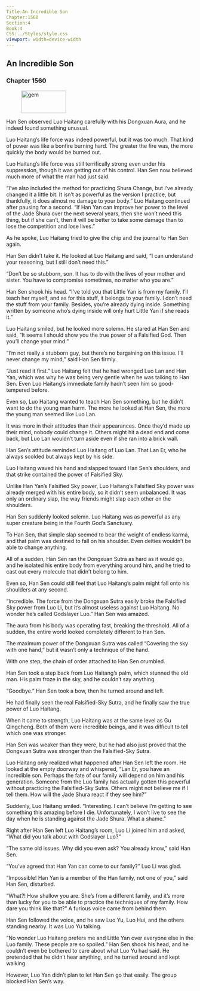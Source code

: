 ```yaml
---
Title:An Incredible Son 
Chapter:1560 
Section:4 
Book:4 
CSS:../Styles/style.css 
viewport: width=device-width
---
```

  
## An Incredible Son
### Chapter 1560
  
<figure>
	<img src="../Images/gem.gif" alt="gem" id="gem" width="120" height="60" />
</figure>
  

  
Han Sen observed Luo Haitang carefully with his Dongxuan Aura, and he indeed found something unusual.

Luo Haitang’s life force was indeed powerful, but it was too much. That kind of power was like a bonfire burning hard. The greater the fire was, the more quickly the body would be burned out.

Luo Haitang’s life force was still terrifically strong even under his suppression, though it was getting out of his control. Han Sen now believed much more of what the man had just said.

“I’ve also included the method for practicing Shura Change, but I’ve already changed it a little bit. It isn’t as powerful as the version I practice, but thankfully, it does almost no damage to your body.” Luo Haitang continued after pausing for a second. “If Han Yan can improve her power to the level of the Jade Shura over the next several years, then she won’t need this thing, but if she can’t, then it will be better to take some damage than to lose the competition and lose lives.”

As he spoke, Luo Haitang tried to give the chip and the journal to Han Sen again.

Han Sen didn’t take it. He looked at Luo Haitang and said, “I can understand your reasoning, but I still don’t need this.”

“Don’t be so stubborn, son. It has to do with the lives of your mother and sister. You have to compromise sometimes, no matter who you are.”

Han Sen shook his head. “I’ve told you that Little Yan is from my family. I’ll teach her myself, and as for this stuff, it belongs to your family. I don’t need the stuff from your family. Besides, you’re already dying inside. Something written by someone who’s dying inside will only hurt Little Yan if she reads it.”

Luo Haitang smiled, but he looked more solemn. He stared at Han Sen and said, “It seems I should show you the true power of a Falsified God. Then you’ll change your mind.”

“I’m not really a stubborn guy, but there’s no bargaining on this issue. I’ll never change my mind,” said Han Sen firmly.

“Just read it first.” Luo Haitang felt that he had wronged Luo Lan and Han Yan, which was why he was being very gentle when he was talking to Han Sen. Even Luo Haitang’s immediate family hadn’t seen him so good-tempered before.

Even so, Luo Haitang wanted to teach Han Sen something, but he didn’t want to do the young man harm. The more he looked at Han Sen, the more the young man seemed like Luo Lan.

It was more in their attitudes than their appearances. Once they’d made up their mind, nobody could change it. Others might hit a dead end and come back, but Luo Lan wouldn’t turn aside even if she ran into a brick wall.

Han Sen’s attitude reminded Luo Haitang of Luo Lan. That Lan Er, who he always scolded but always kept by his side.

Luo Haitang waved his hand and slapped toward Han Sen’s shoulders, and that strike contained the power of Falsified Sky.

Unlike Han Yan’s Falsified Sky power, Luo Haitang’s Falsified Sky power was already merged with his entire body, so it didn’t seem unbalanced. It was only an ordinary slap, the way friends might slap each other on the shoulders.

Han Sen suddenly looked solemn. Luo Haitang was as powerful as any super creature being in the Fourth God’s Sanctuary.

To Han Sen, that simple slap seemed to bear the weight of endless karma, and that palm was destined to fall on his shoulder. Even deities wouldn’t be able to change anything.

All of a sudden, Han Sen ran the Dongxuan Sutra as hard as it would go, and he isolated his entire body from everything around him, and he tried to cast out every molecule that didn’t belong to him.

Even so, Han Sen could still feel that Luo Haitang’s palm might fall onto his shoulders at any second.

“Incredible. The force from the Dongxuan Sutra easily broke the Falsified Sky power from Luo Li, but it’s almost useless against Luo Haitang. No wonder he’s called Godslayer Luo.” Han Sen was amazed.

The aura from his body was operating fast, breaking the threshold. All of a sudden, the entire world looked completely different to Han Sen.

The maximum power of the Dongxuan Sutra was called “Covering the sky with one hand,” but it wasn’t only a technique of the hand.

With one step, the chain of order attached to Han Sen crumbled.

Han Sen took a step back from Luo Haitang’s palm, which stunned the old man. His palm froze in the sky, and he couldn’t say anything.

“Goodbye.” Han Sen took a bow, then he turned around and left.

He had finally seen the real Falsified-Sky Sutra, and he finally saw the true power of Luo Haitang.

When it came to strength, Luo Haitang was at the same level as Gu Qingcheng. Both of them were incredible beings, and it was difficult to tell which one was stronger.

Han Sen was weaker than they were, but he had also just proved that the Dongxuan Sutra was stronger than the Falsified-Sky Sutra.

Luo Haitang only realized what happened after Han Sen left the room. He looked at the empty doorway and whispered, “Lan Er, you have an incredible son. Perhaps the fate of our family will depend on him and his generation. Someone from the Luo family has actually gotten this powerful without practicing the Falsified-Sky Sutra. Others might not believe me if I tell them. How will the Jade Shura react if they see him?”

Suddenly, Luo Haitang smiled. “Interesting. I can’t believe I’m getting to see something this amazing before I die. Unfortunately, I won’t live to see the day when he is standing against the Jade Shura. What a shame.”

Right after Han Sen left Luo Haitang’s room, Luo Li joined him and asked, “What did you talk about with Godslayer Luo?”

“The same old issues. Why did you even ask? You already know,” said Han Sen.

“You’ve agreed that Han Yan can come to our family?” Luo Li was glad.

“Impossible! Han Yan is a member of the Han family, not one of you,” said Han Sen, disturbed.

“What?! How shallow you are. She’s from a different family, and it’s more than lucky for you to be able to practice the techniques of my family. How dare you think like that?” A furious voice came from behind them.

Han Sen followed the voice, and he saw Luo Yu, Luo Hui, and the others standing nearby. It was Luo Yu talking.

“No wonder Luo Haitang prefers me and Little Yan over everyone else in the Luo family. These people are so spoiled.” Han Sen shook his head, and he couldn’t even be bothered to care about what Luo Yu had said. He pretended that he didn’t hear anything, and he turned around and kept walking.

However, Luo Yan didn’t plan to let Han Sen go that easily. The group blocked Han Sen’s way.